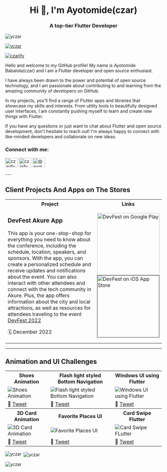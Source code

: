<h1 align="center">Hi 👋, I'm Ayotomide(czar)</h1>
<h3 align="center">A top-tier Flutter Developer </h3>

<p align="left"> <img src="https://komarev.com/ghpvc/?username=yczar&label=Profile%20views&color=0e75b6&style=flat" alt="yczar" /> </p>

<p align="left"> <a href="https://github.com/ryo-ma/github-profile-trophy"><img src="https://github-profile-trophy.vercel.app/?username=yczar&theme=onedark" alt="yczar" /></a> </p>

<p align="left"> <a href="https://twitter.com/czarify" target="blank"><img src="https://img.shields.io/twitter/follow/czarify?logo=twitter&style=for-the-badge" alt="czarify" /></a> </p>

Hello and welcome to my GitHub profile! My name is Ayotomide Babalola(czar) and I am a Flutter developer and open source enthusiast.

I have always been drawn to the power and potential of open source technology, and I am passionate about contributing to and learning from the amazing community of developers on GitHub.

In my projects, you'll find a range of Flutter apps and libraries that showcase my skills and interests. From utility tools to beautifully designed user interfaces, I am constantly pushing myself to learn and create new things with Flutter.

If you have any questions or just want to chat about Flutter and open source development, don't hesitate to reach out! I'm always happy to connect with like-minded developers and collaborate on new ideas.

<!-- ### Blogs posts -->
<!-- BLOG-POST-LIST:START -->
<!-- BLOG-POST-LIST:END -->

<h3 align="left">Connect with me:</h3>
<p align="left">
<a href="https://twitter.com/czarify" target="blank"><img align="center" src="https://cdn.jsdelivr.net/npm/simple-icons@3.0.1/icons/twitter.svg" alt="czarify" height="30" width="40" /></a>
<a href="https://instagram.com/czarfy" target="blank"><img align="center" src="https://cdn.jsdelivr.net/npm/simple-icons@3.0.1/icons/instagram.svg" alt="czarfy" height="30" width="40" /></a>
<a href="https://medium.com/@ayotomideb" target="blank"><img align="center" src="https://cdn.jsdelivr.net/npm/simple-icons@3.0.1/icons/medium.svg" alt="@ayotomideb" height="30" width="40" /></a>
</p>
---

## Client Projects And Apps on The Stores

<table>
	<tbody width="100%">
	<tr>
		<th>Project</th>	
		<th>Links</th>
	</tr>
	<tr>
	<td>
			<h3>DevFest Akure App</h3>
			<p>This app is your one-stop-shop for everything you need to know about the conference, including the schedule, location, speakers, and sponsors. With the app, you can create a personalized schedule and receive updates and notifications about the event. You can also interact with other attendees and connect with the tech community in Akure. Plus, the app offers information about the city and local attractions, as well as resources for attendees traveling to the event<a href="https://gdg.community.dev/events/details/google-gdg-akure-presents-devfest-akure-2022/"> DevFest 2022</a></p>
			<p>🗓 December 2022</p>
		</td>
		<td>
			<div>
				<a href="https://play.google.com/store/apps/details?id=com.gdgakure.devfest2">
  <img width="200px" src="https://user-images.githubusercontent.com/50345358/161318656-3c9d06f0-8782-4d6f-9d85-af9ef0246766.png" alt="DevFest on Google Play" />
</a>
			</div>
			<div>
<a href="">
  <img width="200px" src="https://user-images.githubusercontent.com/50345358/161318659-5a9514f4-f900-455e-81e9-8c5426fd366d.svg" alt="DevFest on iOS App Store" />
</a>
			</div>
    </tbody>
</table>

---

## Animation and UI Challenges

<table>
	<tbody width="100%">
		<tr>
			<th>Shoes Animation</th>	
			<th>Flash light styled Bottom Navigation</th>	
			<th>Windows UI using Flutter</th>
		</tr>
		<tr>
			<td>
				<img src="https://user-images.githubusercontent.com/32166619/207008038-ec7388f6-25ee-418f-914c-d7aa9be8d258.gif" alt="Shoes Animation"></img>
			</td>
			<td>
				<img src="https://user-images.githubusercontent.com/32166619/210069480-eb37b579-2382-4339-b0dc-54929c6b5f13.gif" alt="Flash light styled Bottom Navigation"></img>
			</td>
			<td>
			<img src="https://user-images.githubusercontent.com/32166619/210072762-31cea3cf-9ffb-4fce-96cf-3e099c2e95ea.gif" alt="Windows UI using Flutter"></img>
			</td>
		</tr>
		<tr>
			<td>
				🔗 <a href="https://twitter.com/czarify/status/1600887868121317377?s=20">Tweet</a>
			</td>
			<td>
				🔗 <a href="https://twitter.com/czarify/status/1608118401343578113?s=20">Tweet</a>
			</td>
			<td>
				🔗 <a href="https://twitter.com/czarify/status/1582729505977749509?s=20">Tweet</a>
			</td>
		</tr>
		<tr>
			<th>3D Card Animation</th>	
			<th>Favorite Places UI</th>	
			<th>Card Swipe Flutter</th>
		</tr>
		<tr>
			<td>
				<img src="https://user-images.githubusercontent.com/32166619/210073354-c802d4fa-e28c-4afe-8045-fa7132542727.gif" alt="3D Card Animation"></img>
			</td>
			<td>
				<img src="https://user-images.githubusercontent.com/32166619/210073809-850bef12-9634-40e7-859e-48e8565ed451.gif" alt="Favorite Places UI"></img>
			</td>
			<td>
			<img src="https://user-images.githubusercontent.com/32166619/210074020-293fd523-9449-4ff4-913b-15768ff1c10f.gif" alt="Card Swipe FLutter"></img>
			</td>
		</tr>
		<tr>
			<td>
				🔗 <a href="https://twitter.com/czarify/status/1605612977356304384?s=20">Tweet</a>
			</td>
			<td>
				🔗 <a href="https://twitter.com/czarify/status/1577253920845406209?s=20">Tweet</a>
			</td>
			<td>
				🔗 <a href="https://twitter.com/czarify/status/1582729505977749509?s=20">Tweet</a>
			</td>
		</tr>
	</tbody>
</table>

<!-- <h3 align="left">Languages and Tools:</h3>
<p align="left"> <a href="https://developer.android.com" target="_blank"> <img src="https://raw.githubusercontent.com/devicons/devicon/master/icons/android/android-original-wordmark.svg" alt="android" width="40" height="40"/> </a> <a href="https://www.arduino.cc/" target="_blank"> <img src="https://cdn.worldvectorlogo.com/logos/arduino-1.svg" alt="arduino" width="40" height="40"/> </a> <a href="https://dart.dev" target="_blank"> <img src="https://www.vectorlogo.zone/logos/dartlang/dartlang-icon.svg" alt="dart" width="40" height="40"/> </a> <a href="https://firebase.google.com/" target="_blank"> <img src="https://www.vectorlogo.zone/logos/firebase/firebase-icon.svg" alt="firebase" width="40" height="40"/> </a> <a href="https://flutter.dev" target="_blank"> <img src="https://www.vectorlogo.zone/logos/flutterio/flutterio-icon.svg" alt="flutter" width="40" height="40"/> </a> <a href="https://git-scm.com/" target="_blank"> <img src="https://www.vectorlogo.zone/logos/git-scm/git-scm-icon.svg" alt="git" width="40" height="40"/> </a> <a href="https://www.java.com" target="_blank"> <img src="https://raw.githubusercontent.com/devicons/devicon/master/icons/java/java-original.svg" alt="java" width="40" height="40"/> </a> <a href="https://kotlinlang.org" target="_blank"> <img src="https://www.vectorlogo.zone/logos/kotlinlang/kotlinlang-icon.svg" alt="kotlin" width="40" height="40"/> </a> <a href="https://www.python.org" target="_blank"> <img src="https://raw.githubusercontent.com/devicons/devicon/master/icons/python/python-original.svg" alt="python" width="40" height="40"/> </a> <a href="https://www.tensorflow.org" target="_blank"> <img src="https://www.vectorlogo.zone/logos/tensorflow/tensorflow-icon.svg" alt="tensorflow" width="40" height="40"/> </a> </p> -->

<p><img align="left" src="https://github-readme-stats.vercel.app/api/top-langs?username=yczar&show_icons=true&locale=en&layout=compact&theme=onedark" alt="yczar" /></p>

<p>&nbsp;<img align="center" src="https://github-readme-stats.vercel.app/api?username=yczar&show_icons=true&locale=en&theme=onedark" alt="yczar" /></p>

<p><img align="center" src="https://github-readme-streak-stats.herokuapp.com/?user=yczar&theme=onedark" alt="yczar" /></p>

<!--
**Yczar/Yczar** is a ✨ _special_ ✨ repository because its `README.md` (this file) appears on your GitHub profile.

Here are some ideas to get you started:

- 🔭 I’m currently working on ...
- 🌱 I’m currently learning ...
- 👯 I’m looking to collaborate on ...
- 🤔 I’m looking for help with ...
- 💬 Ask me about ...
- 📫 How to reach me: ...
- 😄 Pronouns: ...
- ⚡ Fun fact: ...
-->
